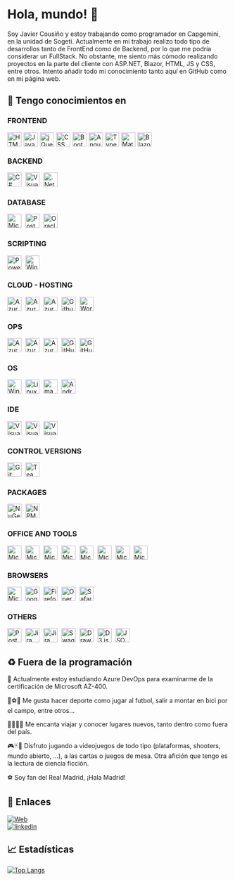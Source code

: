 
# Hola, mundo! 👋 



Soy Javier Cousiño y estoy trabajando como programador en Capgemini, en la unidad de Sogeti. Actualmente en mi trabajo realizo todo tipo de desarrollos tanto de FrontEnd como de Backend, por lo que me podría considerar un FullStack. No obstante, me siento más cómodo realizando proyectos en la parte del cliente con ASP.NET, Blazor, HTML, JS y CSS, entre otros. Intento añadir todo mi conocimiento tanto aquí en GitHub como en mi página web.


## 🧠 Tengo conocimientos en   


### FRONTEND

<img height="32" width="32" src="https://cdn.simpleicons.org/html5/E34F26" alt="HTML 5" title="HTML 5" style="margin-right:5px" /><img height="32" width="32" src="https://cdn.simpleicons.org/javascript/F7DF1E" alt="JavaScript" title="JavaScript" style="margin-right:5px" /><img height="32" width="32" src="https://cdn.simpleicons.org/jquery/0769AD" alt="jQuery" title="jQuery" style="margin-right:5px" /><img height="32" width="32" src="https://cdn.simpleicons.org/css3/1572B6" alt="CSS 3" title="CSS 3" style="margin-right:5px" /><img height="32" width="32" src="https://cdn.simpleicons.org/bootstrap/7952B3" alt="Bootstrap" title="Bootstrap" style="margin-right:5px" /><img height="32" width="32" src="https://cdn.simpleicons.org/angular/DD0031" alt="Angular" title="Angular" style="margin-right:5px" /><img height="32" width="32" src="https://cdn.simpleicons.org/typescript/3178C6" alt="TypeScript" title="TypeScript" style="margin-right:5px" /><img height="32" width="32" src="https://cdn.simpleicons.org/MUI/007FFF" alt="Material UI" title="Material UI" style="margin-right:5px" /><img height="32" width="32" src="https://cdn.simpleicons.org/blazor/512BD4" alt="Blazor" title="Blazor" style="margin-right:5px" />

### BACKEND

<img height="32" width="32" src="https://cdn.simpleicons.org/CSharp/512BD4" alt="C#" title="C#" style="margin-right:5px" />
<img height="32" width="32" src="https://cdn.simpleicons.org/VisualBasic/512BD4" alt="Visual Basic" title="Visual Basic" style="margin-right:5px" />
<img height="32" width="32" src="https://cdn.simpleicons.org/.NET/512BD4" alt=".Net" title=".Net" style="margin-right:5px" />

### DATABASE

<img height="32" width="32" src="https://cdn.simpleicons.org/MicrosoftSQLServer/CC2927" alt="Microsoft SQL Server" title="Microsoft SQL Server" style="margin-right:5px" />
<img height="32" width="32" src="https://cdn.simpleicons.org/PostgreSQL/4169E1" alt="Postgresql" title="Postgresql" style="margin-right:5px" />
<img height="32" width="32" src="https://cdn.simpleicons.org/Oracle/F80000" alt="Oracle" title="Oracle" style="margin-right:5px" />

### SCRIPTING

<img height="32" width="32" src="https://cdn.simpleicons.org/PowerShell/5391FE" alt="PowerShell" title="PowerShell" style="margin-right:5px" />
<img height="32" width="32" src="https://cdn.simpleicons.org/WindowsTerminal/4D4D4D" alt="Windows Terminal" title="Windows Terminal" style="margin-right:5px" />

### CLOUD - HOSTING

<img height="32" width="32" src="https://cdn.simpleicons.org/microsoftazure/0078D4" alt="Azure" title="Azure" style="margin-right:5px" />
<img height="32" width="32" src="https://cdn.simpleicons.org/AzureFunctions/0062AD" alt="Azure Functions" title="Azure Functions" style="margin-right:5px" />
<img height="32" width="32" src="https://cdn.simpleicons.org/AzureDataExplorer/0062AD" alt="Azure Data Explorer" title="Azure Data Explorer" style="margin-right:5px" />
<img height="32" width="32" src="https://cdn.simpleicons.org/github/FFFFFF" alt="Github Pages" title="Github Pages" style="margin-right:5px" />
<img height="32" width="32" src="https://cdn.simpleicons.org/WordPress/21759B" alt="WordPress" title="WordPress" style="margin-right:5px" />

### OPS

<img height="32" width="32" src="https://cdn.simpleicons.org/AZUREDEVOPS/0078D7" alt="Azure DevOps" title="Azure DevOps" style="margin-right:5px" />
<img height="32" width="32" src="https://cdn.simpleicons.org/AzurePipelines/2560E0" alt="Azure Pipelines" title="Azure Pipelines" style="margin-right:5px" />
<img height="32" width="32" src="https://cdn.simpleicons.org/AzureArtifacts/CB2E6D" alt="Azure Artifacts" title="Azure Artifacts" style="margin-right:5px" />
<img height="32" width="32" src="https://cdn.simpleicons.org/GitHub/FFFFFF" alt="GitHub" title="GitHub" style="margin-right:5px" />
<img height="32" width="32" src="https://cdn.simpleicons.org/GitHubActions/FFFFFF" alt="GitHub Actions" title="GitHub Actions" style="margin-right:5px" />

### OS

<img height="32" width="32" src="https://cdn.simpleicons.org/windows/0078D4" alt="Windows" title="Windows" style="margin-right:5px" />
<img height="32" width="32" src="https://cdn.simpleicons.org/Linux/FCC624" alt="Linux" title="Linux" style="margin-right:5px" />
<img height="32" width="32" src="https://cdn.simpleicons.org/macOS/FFFFFF" alt="macOS" title="macOS" style="margin-right:5px" />
<img height="32" width="32" src="https://cdn.simpleicons.org/Android/34A853" alt="Android" title="Android" style="margin-right:5px" />

### IDE

<img height="32" width="32" src="https://cdn.simpleicons.org/visualstudiocode/007ACC" alt="Visual Studio Code" title="Visual Studio Code" style="margin-right:5px" />
<img height="32" width="32" src="https://cdn.simpleicons.org/visualstudio/5C2D91" alt="Visual Studio" title="Visual Studio" style="margin-right:5px" />
<img height="32" width="32" src="https://cdn.simpleicons.org/visualstudioAppCenter/CB2E6D" alt="Visual Studio App Center" title="Visual Studio App Center" style="margin-right:5px" />

### CONTROL VERSIONS 

<img height="32" width="32" src="https://cdn.simpleicons.org/Git/F05032" alt="Git" title="Git" style="margin-right:5px" />
<img height="32" width="32" src="https://cdn.simpleicons.org/AzureDevOps/0078D7" alt="Team Foundation Version Control" title="Team Foundation Version Control" style="margin-right:5px" />

### PACKAGES

<img height="32" width="32" src="https://cdn.simpleicons.org/NuGet/004880" alt="NuGet" title="NuGet" style="margin-right:5px" />
<img height="32" width="32" src="https://cdn.simpleicons.org/NPM/CB3837" alt="NPM" title="NPM" style="margin-right:5px" />

### OFFICE AND TOOLS

<img height="32" width="32" src="https://cdn.simpleicons.org/MicrosoftWord/2B579A" alt="Microsoft Word" title="Microsoft Word" style="margin-right:5px" />
<img height="32" width="32" src="https://cdn.simpleicons.org/MicrosoftExcel/217346" alt="Microsoft Excel" title="Microsoft Excel" style="margin-right:5px" />
<img height="32" width="32" src="https://cdn.simpleicons.org/MicrosoftAccess/A4373A" alt="Microsoft Access" title="Microsoft Access" style="margin-right:5px" />
<img height="32" width="32" src="https://cdn.simpleicons.org/MicrosoftPowerPoint/B7472A" alt="Microsoft Power Point" title="Microsoft Power Point" style="margin-right:5px" />
<img height="32" width="32" src="https://cdn.simpleicons.org/MicrosoftOutlook/0078D4" alt="Microsoft Outlook" title="Microsoft Outlook" style="margin-right:5px" />
<img height="32" width="32" src="https://cdn.simpleicons.org/MicrosoftOneNote/7719AA" alt="Microsoft OneNote" title="Microsoft OneNote" style="margin-right:5px" />
<img height="32" width="32" src="https://cdn.simpleicons.org/MicrosoftTeams/6264A7" alt="Microsoft Teams" title="Microsoft Teams" style="margin-right:5px" />
<img height="32" width="32" src="https://cdn.simpleicons.org/MicrosoftOneDrive/0078D4" alt="Microsoft OneDrive" title="Microsoft OneDrive" style="margin-right:5px" />

### BROWSERS

<img height="32" width="32" src="https://cdn.simpleicons.org/MicrosoftEdge/0078D7" alt="Microsoft Edge" title="Microsoft Edge" style="margin-right:5px" />
<img height="32" width="32" src="https://cdn.simpleicons.org/GoogleChrome/4285F4" alt="Google Chrome" title="Google Chrome" style="margin-right:5px" />
<img height="32" width="32" src="https://cdn.simpleicons.org/FireFoxBrowser/FF7139" alt="Firefox" title="Firefox" style="margin-right:5px" />
<img height="32" width="32" src="https://cdn.simpleicons.org/Opera/FF1B2D" alt="Opera" title="Opera" style="margin-right:5px" />
<img height="32" width="32" src="https://cdn.simpleicons.org/Safari/006CFF" alt="Safari" title="Safari" style="margin-right:5px" />

### OTHERS

<img height="32" width="32" src="https://cdn.simpleicons.org/Postman/FF6C37" alt="Postman" title="Postman" style="margin-right:5px" />
<img height="32" width="32" src="https://cdn.simpleicons.org/Jira/0052CC" alt="Jira" title="Jira" style="margin-right:5px" />
<img height="32" width="32" src="https://cdn.simpleicons.org/JiraSoftware/0052CC" alt="Jira Software" title="Jira Software" style="margin-right:5px" />
<img height="32" width="32" src="https://cdn.simpleicons.org/Swagger/85EA2D" alt="Swagger" title="Swagger" style="margin-right:5px" />
<img height="32" width="32" src="https://cdn.simpleicons.org/Diagrams.Net/F08705" alt="DrawIO" title="DrawIO" style="margin-right:5px" />
<img height="32" width="32" src="https://cdn.simpleicons.org/D3.js/F9A03C" alt="D3 js" title="D3 js" style="margin-right:5px" />
<img height="32" width="32" src="https://cdn.simpleicons.org/JsonWebTokens/FFFFFF" alt="JSON Web Tokens" title="JSON Web Tokens" style="margin-right:5px" />


## :recycle: Fuera de la programación

:memo: Actualmente estoy estudiando Azure DevOps para examinarme de la certificación de Microsoft AZ-400. 

:bicyclist::soccer::bowling:  Me gusta hacer deporte como jugar al futbol, salir a montar en bici por el campo, entre otros...

:evergreen_tree::palm_tree::city_sunrise::sunrise_over_mountains:  Me encanta viajar y conocer lugares nuevos, tanto dentro como fuera del país.

:video_game::black_joker::game_die: Disfruto jugando a videojuegos de todo tipo (plataformas, shooters, mundo abierto, ...), a las cartas o juegos de mesa. Otra afición que tengo es la lectura de ciencia ficción.

:soccer:
 Soy fan del Real Madrid, ¡Hala Madrid!





## 🔗 Enlaces
[![Web](https://img.shields.io/badge/c0us1.net-000?style=for-the-badge&logo=ko-fi&logoColor=white)](https://c0us1.net/) <br />
[![linkedin](https://img.shields.io/badge/linkedin-0A66C2?style=for-the-badge&logo=linkedin&logoColor=white)](https://www.linkedin.com/in/fco-javier-cousi%C3%B1o/)




## 📈 Estadísticas

[![Top Langs](https://github-readme-stats.vercel.app/api/top-langs/?username=cousigoico&layout=compact&theme=dark)](https://github.com/cousigoico?tab=repositories)

##
